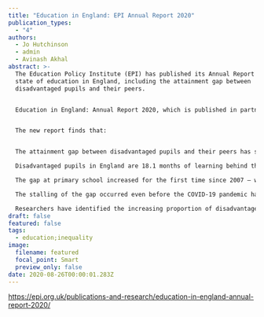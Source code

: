 ```yaml
---
title: "Education in England: EPI Annual Report 2020"
publication_types:
  - "4"
authors:
  - Jo Hutchinson
  - admin
  - Avinash Akhal
abstract: >-
  The Education Policy Institute (EPI) has published its Annual Report on the
  state of education in England, including the attainment gap between
  disadvantaged pupils and their peers. 


  Education in England: Annual Report 2020, which is published in partnership with the Fair Education Alliance (FEA) and Unbound Philanthropy, also examines the gap at a local level, across different school subjects, and among different groups of pupils – including by varying levels of disadvantage.


  The new report finds that:


  The attainment gap between disadvantaged pupils and their peers has stopped closing for the first time in a decade. Policymakers have not succeeded in responding to earlier reports warning of a major loss of momentum in closing the gap.

  Disadvantaged pupils in England are 18.1 months of learning behind their peers by the time they finish their GCSEs – the same gap as five years ago.

  The gap at primary school increased for the first time since 2007 – which may signal that the gap is set to widen in the future.

  The stalling of the gap occurred even before the COVID-19 pandemic had impacted the education system.

  Researchers have identified the increasing proportion of disadvantaged children in persistent poverty as a contributory cause of the lack of progress with narrowing the disadvantage gap.
draft: false
featured: false
tags:
  - education;inequality
image:
  filename: featured
  focal_point: Smart
  preview_only: false
date: 2020-08-26T00:00:01.283Z
---
```

https://epi.org.uk/publications-and-research/education-in-england-annual-report-2020/
